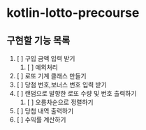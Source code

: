 # kotlin-lotto-precourse

## 구현할 기능 목록
1. [ ] 구입 금액 입력 받기
   1. [ ] 예외처리
2. [ ] 로또 기계 클래스 만들기
3. [ ] 당첨 번호,보너스 번호 입력 받기
4. [ ] 랜덤으로 발향한 로또 수량 및 번호 출력하기
    1. [ ] 오름차순으로 정렬하기
5. [ ] 당첨 내역 출력하기
6. [ ] 수익률 계산하기
